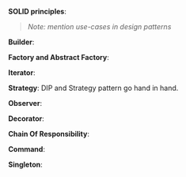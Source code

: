 **SOLID principles**:



> _Note: mention use-cases in design patterns_

**Builder**:

**Factory and Abstract Factory**:

**Iterator**:

**Strategy**:
DIP and Strategy pattern go hand in hand.

**Observer**:

**Decorator**:

**Chain Of Responsibility**:

**Command**:

**Singleton**: